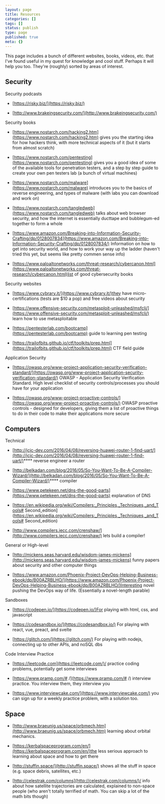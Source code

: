 ```yaml
---
layout: page
title: Resources
categories: []
tags: []
status: publish
type: page
published: true
meta: {}
---
```




This page includes a bunch of different websites, books, videos, etc. that I've found useful in my quest for knowledge and cool stuff. Perhaps it will help you too. They're (roughly) sorted by areas of interest.

##  Security


Security podcasts

* [https://risky.biz/](https://risky.biz/)


* [http://www.brakeingsecurity.com/](http://www.brakeingsecurity.com/)

Security books

* [https://www.nostarch.com/hacking2.htm](https://www.nostarch.com/hacking2.htm) gives you the starting idea for how hackers think, with more technical aspects of it (but it starts from almost scratch)


* [https://www.nostarch.com/pentesting](https://www.nostarch.com/pentesting) gives you a good idea of some of the available tools for penetration testers, and a step by step guide to create your own pen testers lab (a bunch of virtual machines)


* [https://www.nostarch.com/malware](https://www.nostarch.com/malware) introduces you to the basics of reverse engineering, and types of malware (with labs you can download and work on)


* [https://www.nostarch.com/tangledweb](https://www.nostarch.com/tangledweb) talks about web browser security, and how the internet is essentially ducttape and bubblegum-ed together to form a whole


* [https://www.amazon.com/Breaking-into-Information-Security-Crafting/dp/0128007834](https://www.amazon.com/Breaking-into-Information-Security-Crafting/dp/0128007834/) Information on how to get into security world, and how to work your way up the ladder (haven't tried this yet, but seems like pretty commen sense info)


* [https://www.paloaltonetworks.com/threat-research/cybercanon.html](https://www.paloaltonetworks.com/threat-research/cybercanon.html)list of good cybersecurity books

Security websites

* [https://www.cybrary.it/](https://www.cybrary.it/)they have micro-certifications (tests are $10 a pop) and free videos about security


* [https://www.offensive-security.com/metasploit-unleashed/msfcli/](https://www.offensive-security.com/metasploit-unleashed/msfcli/) learn how to use metasploitable


* [https://pentesterlab.com/bootcamp](https://pentesterlab.com/bootcamp) guide to learning pen testing


* [https://trailofbits.github.io/ctf/toolkits/prep.html](https://trailofbits.github.io/ctf/toolkits/prep.html) CTF field guide

Application Security

* [https://owasp.org/www-project-application-security-verification-standard/](https://owasp.org/www-project-application-security-verification-standard/) OWASP - Application Security Verification Standard. High level checklist of security controls/processes you should have for your application


* [https://owasp.org/www-project-proactive-controls/](https://owasp.org/www-project-proactive-controls/) OWASP proactive controls - designed for developers, giving them a list of proactive things to do in their code to make their applications more secure

## Computers


Technical

* [http://jcjc-dev.com/2016/04/08/reversing-huawei-router-1-find-uart/](http://jcjc-dev.com/2016/04/08/reversing-huawei-router-1-find-uart/)**** 
reverse engineer a router


* [http://belkadan.com/blog/2016/05/So-You-Want-To-Be-A-Compiler-Wizard/](http://belkadan.com/blog/2016/05/So-You-Want-To-Be-A-Compiler-Wizard/)**** 
compiler


* [https://www.petekeen.net/dns-the-good-parts](https://www.petekeen.net/dns-the-good-parts) explanation of DNS


* [https://en.wikipedia.org/wiki/Compilers:_Principles,_Techniques,_and_Tools# Second_edition](https://en.wikipedia.org/wiki/Compilers:_Principles,_Techniques,_and_Tools# Second_edition)


* [http://www.compilers.iecc.com/crenshaw/](http://www.compilers.iecc.com/crenshaw/) lets build a compiler!

General or High-level

* [http://mickens.seas.harvard.edu/wisdom-james-mickens](http://mickens.seas.harvard.edu/wisdom-james-mickens) funny papers about security and other computer things


* [https://www.amazon.com/Phoenix-Project-DevOps-Helping-Business-ebook/dp/B00AZRBLHO/](https://www.amazon.com/Phoenix-Project-DevOps-Helping-Business-ebook/dp/B00AZRBLHO/)Interesting novel pushing the DevOps way of life. (Essentially a novel-length parable)

Sandboxes

* [https://codepen.io/](https://codepen.io/)For playing with html, css, and javascript


* [https://codesandbox.io/](https://codesandbox.io/) For playing with react, vue, preact, and svelte


* [https://glitch.com/](https://glitch.com/) For playing with nodejs, connecting up to other APIs, and noSQL dbs

Code Interview Practice

* [https://leetcode.com](https://leetcode.com/)/ practice coding problems, potentially get some interviews


* [https://www.pramp.com/# /](https://www.pramp.com/# /) interview practice. You interview them, they interview you


* [https://www.interviewcake.com/](https://www.interviewcake.com/) you can sign up for a weekly practice problem, with a solution too.

## Space


* [http://www.braeunig.us/space/orbmech.htm](http://www.braeunig.us/space/orbmech.htm) learning about orbital mechanics.


* [https://kerbalspaceprogram.com/en/](https://kerbalspaceprogram.com/en/)the less serious approach to learning about space and how to get there


* [http://stuffin.space/](http://stuffin.space/) shows all the stuff in space (e.g. space debris, satellites, etc.)


* [http://celestrak.com/columns](http://celestrak.com/columns/)/ info about how satellite trajectories are calculated, explained to non-space people (who aren't 
totally terrified of math. You can skip a lot of the math bits though)
